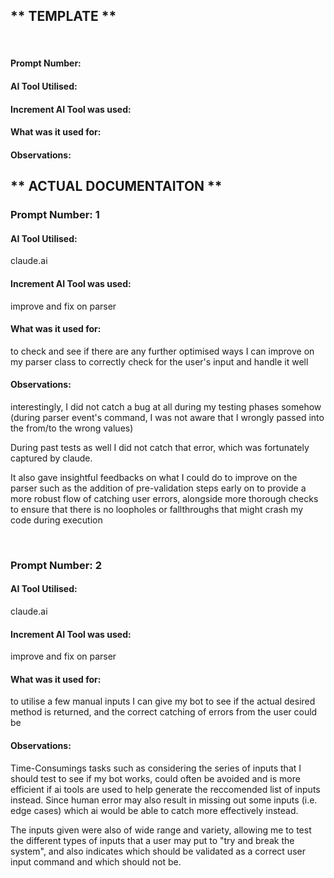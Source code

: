

## ** TEMPLATE **
<br>

#### Prompt Number: <br>
#### AI Tool Utilised: <br>
#### Increment AI Tool was used: <br>
#### What was it used for: <br>
#### Observations: <br>


## ** ACTUAL DOCUMENTAITON **

### Prompt Number: 1 <br>
#### AI Tool Utilised: <br>
claude.ai
#### Increment AI Tool was used: <br>
improve and fix on parser
#### What was it used for: <br>
to check and see if there are any further optimised ways I can improve on my parser class to correctly
check for the user's input and handle it well
#### Observations: <br>
interestingly, I did not catch a bug at all during my testing phases somehow
(during parser event's command, I was not aware that I wrongly passed into the from/to the wrong values)

During past tests as well I did not catch that error, which was fortunately captured by claude.

It also gave insightful feedbacks on what I could do to improve on the parser such as the addition
of pre-validation steps early on to provide a more robust flow of catching user errors, alongside more
thorough checks to ensure that there is no loopholes or fallthroughs that might crash my code during 
execution

<br>

### Prompt Number: 2 <br>
#### AI Tool Utilised: <br>
claude.ai
#### Increment AI Tool was used: <br>
improve and fix on parser
#### What was it used for: <br>
to utilise a few manual inputs I can give my bot to see if the actual desired method is returned, and
the correct catching of errors from the user could be  
#### Observations: <br>
Time-Consumings tasks such as considering the series of inputs that I should test to see if my bot works,
could often be avoided and is more efficient if ai tools are used to help generate the reccomended list
of inputs instead. Since human error may also result in missing out some inputs (i.e. edge cases) which 
ai would be able to catch more effectively instead.

The inputs given were also of wide range and variety, allowing me to test the different types of inputs 
that a user may put to "try and break the system", and also indicates which should be validated as a 
correct user input command and which should not be.
<br>
